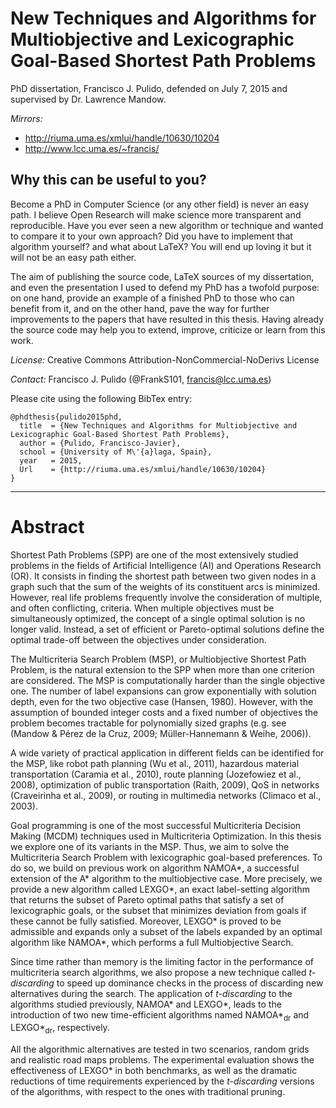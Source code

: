 New Techniques and Algorithms for Multiobjective and Lexicographic Goal-Based Shortest Path Problems
============================

PhD dissertation, Francisco J. Pulido, defended on July 7, 2015 and supervised by Dr. Lawrence Mandow.

_Mirrors:_ 
- http://riuma.uma.es/xmlui/handle/10630/10204
- http://www.lcc.uma.es/~francis/

## Why this can be useful to you?

Become a PhD in Computer Science (or any other field) is never an easy path. I believe Open Research will make science more transparent and reproducible. Have you ever seen a new algorithm or technique and wanted to compare it to your own approach? Did you have to implement that algorithm yourself? and what about LaTeX? You will end up loving it but it will not be an easy path either.

The aim of publishing the source code, LaTeX sources of my dissertation, and even the presentation I used to defend my PhD has a twofold purpose: on one hand, provide an example of a finished PhD to those who can benefit from it, and on the other hand, pave the way for further improvements to the papers that have resulted in this thesis. Having already the source code may help you to extend, improve, criticize or learn from this work.

_License:_ Creative Commons Attribution-NonCommercial-NoDerivs License

_Contact:_ Francisco J. Pulido (@FrankS101, <francis@lcc.uma.es>)

Please cite using the following BibTex entry:

```
@phdthesis{pulido2015phd,
  title  = {New Techniques and Algorithms for Multiobjective and Lexicographic Goal-Based Shortest Path Problems},
  author = {Pulido, Francisco-Javier},
  school = {University of M\'{a}laga, Spain},
  year   = 2015,
  Url    = {http://riuma.uma.es/xmlui/handle/10630/10204}
}
```

---
# Abstract
Shortest Path Problems (SPP) are one of the most extensively studied problems in the fields of Artificial Intelligence (AI) and Operations Research (OR). It consists in finding the shortest path between two given nodes in a graph such that the sum of the weights of its constituent arcs is minimized. However, real life problems frequently involve the consideration of multiple, and often conflicting, criteria. When multiple objectives must be simultaneously optimized, the concept of a single optimal solution is no longer valid. Instead, a set of efficient or Pareto-optimal solutions define the optimal trade-off between the objectives under consideration.  

The Multicriteria Search Problem (MSP), or Multiobjective Shortest Path Problem, is the natural extension to the SPP when more than one criterion are considered. The MSP is computationally harder than the single objective one. The number of label expansions can grow exponentially with solution depth, even for the two objective case (Hansen, 1980). However, with the assumption of bounded integer costs and a fixed number of objectives the problem becomes tractable for polynomially sized graphs (e.g. see (Mandow & Pérez de la Cruz, 2009; Müller-Hannemann & Weihe, 2006)).

A wide variety of practical application in different fields can be identified for the MSP, like robot path planning (Wu et al., 2011), hazardous material transportation (Caramia et al., 2010), route planning (Jozefowiez et al., 2008), optimization of public transportation (Raith, 2009), QoS in networks (Craveirinha et al., 2009), or routing in  multimedia networks (Climaco et al., 2003).

Goal programming is one of the most successful Multicriteria Decision Making (MCDM) techniques used in Multicriteria Optimization. In this thesis we explore one of its variants in the MSP. Thus, we aim to solve the Multicriteria Search Problem with lexicographic goal-based preferences. To do so, we build on previous work on algorithm NAMOA\*, a successful extension of the A\* algorithm to the multiobjective case. More precisely, we provide a new algorithm called LEXGO\*, an exact label-setting algorithm that returns the subset of Pareto optimal paths that satisfy a set of lexicographic goals, or the subset that minimizes deviation from goals if these cannot be fully satisfied. Moreover, LEXGO\* is proved to be admissible and expands only a subset of the labels expanded by an optimal algorithm like NAMOA*, which performs a full Multiobjective Search.

Since time rather than memory is the limiting factor in the performance of multicriteria search algorithms, we also propose a new technique called _t-discarding_ to speed up dominance checks in the process of discarding new alternatives during the search. The application of _t-discarding_ to the algorithms studied previously, NAMOA\* and LEXGO\*, leads to the introduction of two new time-efficient algorithms named NAMOA\*<sub>dr</sub> and LEXGO\*<sub>dr</sub>, respectively.

All the algorithmic alternatives are tested in two scenarios, random grids and realistic road maps problems. The experimental evaluation shows the effectiveness of LEXGO\* in both benchmarks, as well as the dramatic reductions of time requirements experienced by the _t-discarding_ versions of the algorithms, with respect to the ones with traditional pruning.
